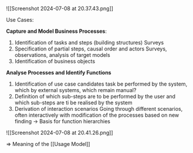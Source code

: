 ![[Screenshot 2024-07-08 at 20.37.43.png]]

Use Cases:

**Capture and Model Business Processes**:
1. Identification of tasks and steps (building structures)
	Surveys
2. Specification of partial steps, causal order and actors
	Surveys, observations, analysis of target models
3. Identification of business objects

**Analyse Processes and Identify Functions**
1. Identification of use case candidates
	 task be performed by the system, which by external systems, which remain manual?
2. Definition of which sub-steps are to be performed by the user and which sub-steps are ti be realised by the system
3. Derivation of interaction scenarios
	Going through different scenarios, often interactively with modification of the processes based on new finding -> Basis for function hierarchies

![[Screenshot 2024-07-08 at 20.41.26.png]]

=> Meaning of the [[Usage Model]]